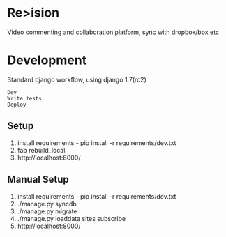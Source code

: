 Re>ision
=======

Video commenting and collaboration platform, sync with dropbox/box etc


Development
===========

Standard django workflow, using django 1.7(rc2)

```
Dev
Write tests
Deploy
```


Setup
-----

1. install requirements - pip install -r requirements/dev.txt
2. fab rebuild_local
3. http://localhost:8000/


Manual Setup
------------

1. install requirements - pip install -r requirements/dev.txt
2. ./manage.py syncdb
3. ./manage.py migrate
4. ./manage.py loaddata sites subscribe
5. http://localhost:8000/

